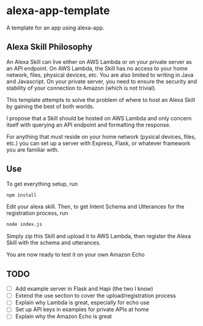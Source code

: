 # alexa-app-template
A template for an app using alexa-app.

## Alexa Skill Philosophy

An Alexa Skill can live either on AWS Lambda or on your private server as an API endpoint. On AWS Lambda, the Skill has no access to your home network, files, physical devices, etc. You are also limited to writing in Java and Javascript. On your private server, you need to ensure the security and stability of your connection to Amazon (which is not trivial).

This template attempts to solve the problem of where to host an Alexa Skill by gaining the best of both worlds.

I propose that a Skill should be hosted on AWS Lambda and only concern itself with querying an API endpoint and formatting the response.

For anything that must reside on your home network (pysical devices, files, etc.) you can set up a server with Express, Flask, or whatever framework you are familiar with.

## Use

To get everything setup, run
``` bash
npm install 
```

Edit your alexa skill. Then, to get Intent Schema and Utterances for the registration process, run
```bash
node index.js
```

Simply zip this Skill and upload it to AWS Lambda, then register the Alexa Skill with the schema and utterances.

You are now ready to test it on your own Amazon Echo

## TODO

- [ ] Add example server in Flask and Hapi (the two I know)
- [ ] Extend the use section to cover the upload/registration process
- [ ] Explain why Lambda is great, especially for echo use
- [ ] Set up API keys in examples for private APIs at home
- [ ] Explain why the Amazon Echo is great
